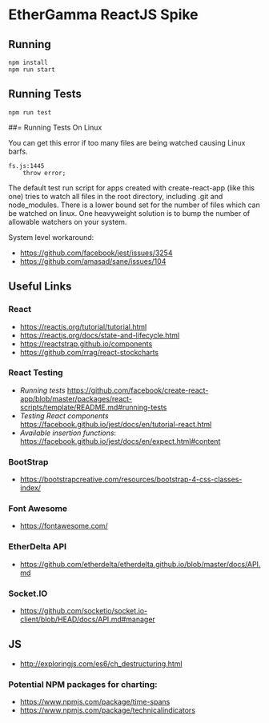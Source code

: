 # EtherGamma ReactJS Spike

## Running

```
npm install
npm run start
```

## Running Tests

```
npm run test
```

##= Running Tests On Linux

You can get this error if too many files are being watched causing Linux barfs. 

```
fs.js:1445
    throw error;
```

The default test run script for apps created with create-react-app (like this one) tries to watch all files in the root directory, including .git and node_modules. 
There is a lower bound set for the number of files which can be watched on linux. One heavyweight solution is to bump the number of allowable watchers on your system.

System level workaround:

* https://github.com/facebook/jest/issues/3254
* https://github.com/amasad/sane/issues/104


## Useful Links

### React

* https://reactjs.org/tutorial/tutorial.html
* https://reactjs.org/docs/state-and-lifecycle.html
* https://reactstrap.github.io/components
* https://github.com/rrag/react-stockcharts

### React Testing

* *Running tests* https://github.com/facebook/create-react-app/blob/master/packages/react-scripts/template/README.md#running-tests
* *Testing React components* https://facebook.github.io/jest/docs/en/tutorial-react.html
* *Available insertion functions*: https://facebook.github.io/jest/docs/en/expect.html#content

### BootStrap

* https://bootstrapcreative.com/resources/bootstrap-4-css-classes-index/

### Font Awesome 

* https://fontawesome.com/

### EtherDelta API

* https://github.com/etherdelta/etherdelta.github.io/blob/master/docs/API.md

### Socket.IO

* https://github.com/socketio/socket.io-client/blob/HEAD/docs/API.md#manager

## JS

* http://exploringjs.com/es6/ch_destructuring.html

### Potential NPM packages for charting:

* https://www.npmjs.com/package/time-spans
* https://www.npmjs.com/package/technicalindicators